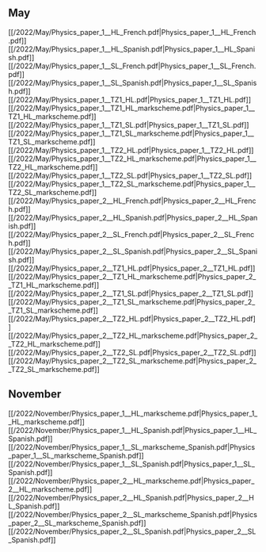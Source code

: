 
## May
[[/2022/May/Physics_paper_1__HL_French.pdf|Physics_paper_1__HL_French.pdf]]
[[/2022/May/Physics_paper_1__HL_Spanish.pdf|Physics_paper_1__HL_Spanish.pdf]]
[[/2022/May/Physics_paper_1__SL_French.pdf|Physics_paper_1__SL_French.pdf]]
[[/2022/May/Physics_paper_1__SL_Spanish.pdf|Physics_paper_1__SL_Spanish.pdf]]
[[/2022/May/Physics_paper_1__TZ1_HL.pdf|Physics_paper_1__TZ1_HL.pdf]]
[[/2022/May/Physics_paper_1__TZ1_HL_markscheme.pdf|Physics_paper_1__TZ1_HL_markscheme.pdf]]
[[/2022/May/Physics_paper_1__TZ1_SL.pdf|Physics_paper_1__TZ1_SL.pdf]]
[[/2022/May/Physics_paper_1__TZ1_SL_markscheme.pdf|Physics_paper_1__TZ1_SL_markscheme.pdf]]
[[/2022/May/Physics_paper_1__TZ2_HL.pdf|Physics_paper_1__TZ2_HL.pdf]]
[[/2022/May/Physics_paper_1__TZ2_HL_markscheme.pdf|Physics_paper_1__TZ2_HL_markscheme.pdf]]
[[/2022/May/Physics_paper_1__TZ2_SL.pdf|Physics_paper_1__TZ2_SL.pdf]]
[[/2022/May/Physics_paper_1__TZ2_SL_markscheme.pdf|Physics_paper_1__TZ2_SL_markscheme.pdf]]
[[/2022/May/Physics_paper_2__HL_French.pdf|Physics_paper_2__HL_French.pdf]]
[[/2022/May/Physics_paper_2__HL_Spanish.pdf|Physics_paper_2__HL_Spanish.pdf]]
[[/2022/May/Physics_paper_2__SL_French.pdf|Physics_paper_2__SL_French.pdf]]
[[/2022/May/Physics_paper_2__SL_Spanish.pdf|Physics_paper_2__SL_Spanish.pdf]]
[[/2022/May/Physics_paper_2__TZ1_HL.pdf|Physics_paper_2__TZ1_HL.pdf]]
[[/2022/May/Physics_paper_2__TZ1_HL_markscheme.pdf|Physics_paper_2__TZ1_HL_markscheme.pdf]]
[[/2022/May/Physics_paper_2__TZ1_SL.pdf|Physics_paper_2__TZ1_SL.pdf]]
[[/2022/May/Physics_paper_2__TZ1_SL_markscheme.pdf|Physics_paper_2__TZ1_SL_markscheme.pdf]]
[[/2022/May/Physics_paper_2__TZ2_HL.pdf|Physics_paper_2__TZ2_HL.pdf]]
[[/2022/May/Physics_paper_2__TZ2_HL_markscheme.pdf|Physics_paper_2__TZ2_HL_markscheme.pdf]]
[[/2022/May/Physics_paper_2__TZ2_SL.pdf|Physics_paper_2__TZ2_SL.pdf]]
[[/2022/May/Physics_paper_2__TZ2_SL_markscheme.pdf|Physics_paper_2__TZ2_SL_markscheme.pdf]]

## November
[[/2022/November/Physics_paper_1__HL_markscheme.pdf|Physics_paper_1__HL_markscheme.pdf]]
[[/2022/November/Physics_paper_1__HL_Spanish.pdf|Physics_paper_1__HL_Spanish.pdf]]
[[/2022/November/Physics_paper_1__SL_markscheme_Spanish.pdf|Physics_paper_1__SL_markscheme_Spanish.pdf]]
[[/2022/November/Physics_paper_1__SL_Spanish.pdf|Physics_paper_1__SL_Spanish.pdf]]
[[/2022/November/Physics_paper_2__HL_markscheme.pdf|Physics_paper_2__HL_markscheme.pdf]]
[[/2022/November/Physics_paper_2__HL_Spanish.pdf|Physics_paper_2__HL_Spanish.pdf]]
[[/2022/November/Physics_paper_2__SL_markscheme_Spanish.pdf|Physics_paper_2__SL_markscheme_Spanish.pdf]]
[[/2022/November/Physics_paper_2__SL_Spanish.pdf|Physics_paper_2__SL_Spanish.pdf]]

